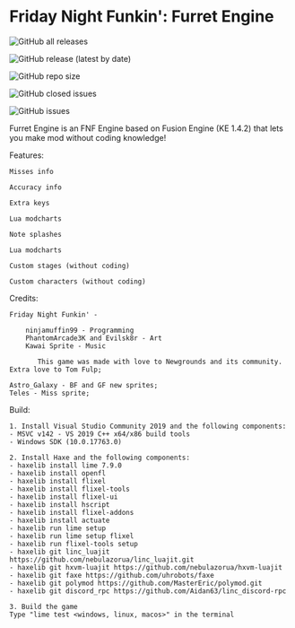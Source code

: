 # Friday Night Funkin': Furret Engine

![GitHub all releases](https://img.shields.io/github/downloads/FurretLol/furret-engine/total?style=flat-square) 

![GitHub release (latest by date)](https://img.shields.io/github/v/release/FurretLol/furret-engine?label=latest-version&style=flat-square)

![GitHub repo size](https://img.shields.io/github/repo-size/FurretLol/furret-engine?style=flat-square)

![GitHub closed issues](https://img.shields.io/github/issues-closed/FurretLol/furret-engine?style=flat-square)

![GitHub issues](https://img.shields.io/github/issues/FurretLol/furret-engine?style=flat-square)

Furret Engine is an FNF Engine based on Fusion Engine (KE 1.4.2) that lets you make mod without coding knowledge!

Features:
		
	Misses info
	
	Accuracy info
		
	Extra keys

	Lua modcharts

	Note splashes

  	Lua modcharts

	Custom stages (without coding)

	Custom characters (without coding)

Credits:

	Friday Night Funkin' -

		ninjamuffin99 - Programming
		PhantomArcade3K and Evilsk8r - Art
		Kawai Sprite - Music

	       This game was made with love to Newgrounds and its community. Extra love to Tom Fulp;
	
	Astro_Galaxy - BF and GF new sprites;
	Teles - Miss sprite;
	
Build:
	
	1. Install Visual Studio Community 2019 and the following components:
	- MSVC v142 - VS 2019 C++ x64/x86 build tools
	- Windows SDK (10.0.17763.0)

	2. Install Haxe and the following components:
	- haxelib install lime 7.9.0
	- haxelib install openfl
	- haxelib install flixel
	- haxelib install flixel-tools
	- haxelib install flixel-ui
	- haxelib install hscript
	- haxelib install flixel-addons
	- haxelib install actuate
	- haxelib run lime setup
	- haxelib run lime setup flixel
	- haxelib run flixel-tools setup
	- haxelib git linc_luajit https://github.com/nebulazorua/linc_luajit.git
	- haxelib git hxvm-luajit https://github.com/nebulazorua/hxvm-luajit
	- haxelib git faxe https://github.com/uhrobots/faxe
	- haxelib git polymod https://github.com/MasterEric/polymod.git
	- haxelib git discord_rpc https://github.com/Aidan63/linc_discord-rpc

	3. Build the game
	Type "lime test <windows, linux, macos>" in the terminal
